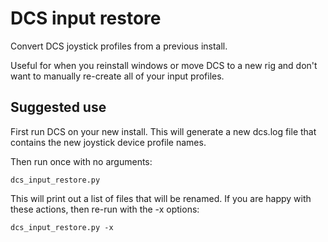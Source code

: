 DCS input restore
==================

Convert DCS joystick profiles from a previous install.

Useful for when you reinstall windows or move DCS to a new rig
and don't want to manually re-create all of your input profiles.

Suggested use
------------------

First run DCS on your new install. This will generate a
new dcs.log file that contains the new joystick device profile
names. 

Then run once with no arguments:

```
dcs_input_restore.py
```

This will print out a list of files that will be renamed.  If you
are happy with these actions, then re-run with the -x options:

```
dcs_input_restore.py -x
```

